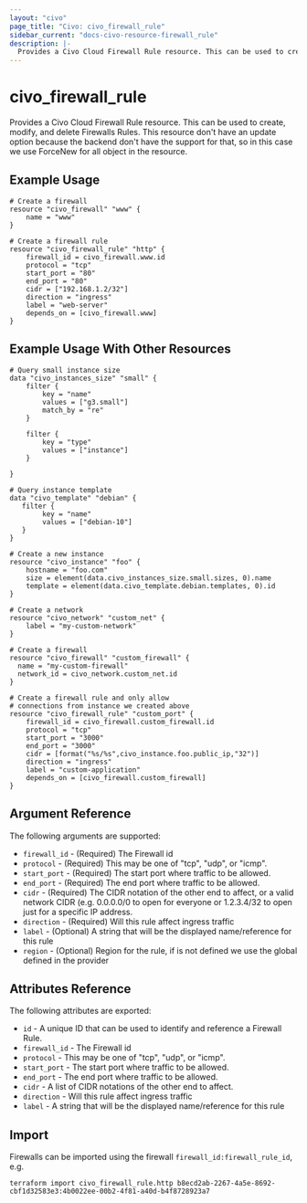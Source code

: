```yaml
---
layout: "civo"
page_title: "Civo: civo_firewall_rule"
sidebar_current: "docs-civo-resource-firewall_rule"
description: |-
  Provides a Civo Cloud Firewall Rule resource. This can be used to create, modify, and delete Firewalls Rules.
---
```


# civo\_firewall_rule

Provides a Civo Cloud Firewall Rule resource. 
This can be used to create, modify, and delete Firewalls Rules.
This resource don't have an update option because the backend don't have the
support for that, so in this case we use ForceNew for all object in the resource.

## Example Usage

```hcl
# Create a firewall
resource "civo_firewall" "www" {
    name = "www"
}

# Create a firewall rule
resource "civo_firewall_rule" "http" {
    firewall_id = civo_firewall.www.id
    protocol = "tcp"
    start_port = "80"
    end_port = "80"
    cidr = ["192.168.1.2/32"]
    direction = "ingress"
    label = "web-server"
    depends_on = [civo_firewall.www]
}
```

## Example Usage With Other Resources

```hcl
# Query small instance size
data "civo_instances_size" "small" {
    filter {
        key = "name"
        values = ["g3.small"]
        match_by = "re"
    }

    filter {
        key = "type"
        values = ["instance"]
    }

}

# Query instance template
data "civo_template" "debian" {
   filter {
        key = "name"
        values = ["debian-10"]
   }
}

# Create a new instance
resource "civo_instance" "foo" {
    hostname = "foo.com"
    size = element(data.civo_instances_size.small.sizes, 0).name
    template = element(data.civo_template.debian.templates, 0).id
}

# Create a network
resource "civo_network" "custom_net" {
    label = "my-custom-network"
}

# Create a firewall
resource "civo_firewall" "custom_firewall" {
  name = "my-custom-firewall"
  network_id = civo_network.custom_net.id
}

# Create a firewall rule and only allow
# connections from instance we created above
resource "civo_firewall_rule" "custom_port" {
    firewall_id = civo_firewall.custom_firewall.id
    protocol = "tcp"
    start_port = "3000"
    end_port = "3000"
    cidr = [format("%s/%s",civo_instance.foo.public_ip,"32")]
    direction = "ingress"
    label = "custom-application"
    depends_on = [civo_firewall.custom_firewall]
}
```

## Argument Reference

The following arguments are supported:

* `firewall_id` - (Required) The Firewall id
* `protocol` - (Required) This may be one of "tcp", "udp", or "icmp".
* `start_port` - (Required) The start port where traffic to be allowed.
* `end_port` - (Required) The end port where traffic to be allowed.
* `cidr` - (Required) The CIDR notation of the other end to affect, or a valid network CIDR (e.g. 0.0.0.0/0 to open for everyone or 1.2.3.4/32 to open just for a specific IP address.
* `direction` - (Required) Will this rule affect ingress traffic
* `label` - (Optional) A string that will be the displayed name/reference for this rule
* `region` - (Optional) Region for the rule, if is not defined we use the global defined in the provider

## Attributes Reference

The following attributes are exported:

* `id` - A unique ID that can be used to identify and reference a Firewall Rule.
* `firewall_id` - The Firewall id
* `protocol` - This may be one of "tcp", "udp", or "icmp".
* `start_port` - The start port where traffic to be allowed.
* `end_port` - The end port where traffic to be allowed.
* `cidr` - A list of CIDR notations of the other end to affect.
* `direction` - Will this rule affect ingress traffic
* `label` - A string that will be the displayed name/reference for this rule

## Import

Firewalls can be imported using the firewall `firewall_id:firewall_rule_id`, e.g.

```
terraform import civo_firewall_rule.http b8ecd2ab-2267-4a5e-8692-cbf1d32583e3:4b0022ee-00b2-4f81-a40d-b4f8728923a7
```

